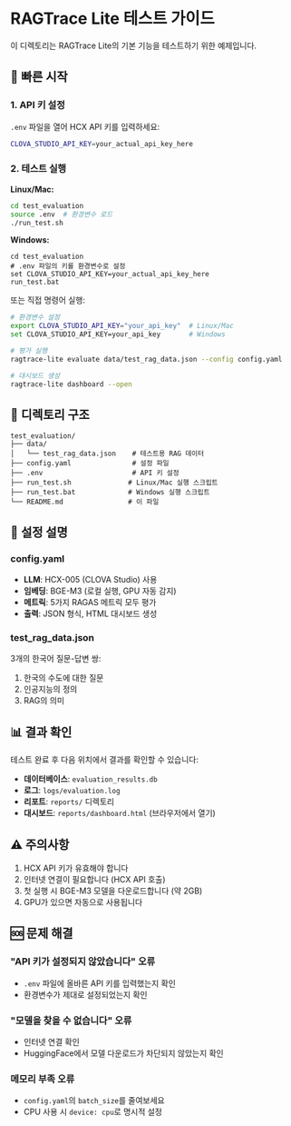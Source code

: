 # RAGTrace Lite 테스트 가이드

이 디렉토리는 RAGTrace Lite의 기본 기능을 테스트하기 위한 예제입니다.

## 🚀 빠른 시작

### 1. API 키 설정
`.env` 파일을 열어 HCX API 키를 입력하세요:
```bash
CLOVA_STUDIO_API_KEY=your_actual_api_key_here
```

### 2. 테스트 실행

**Linux/Mac:**
```bash
cd test_evaluation
source .env  # 환경변수 로드
./run_test.sh
```

**Windows:**
```batch
cd test_evaluation
# .env 파일의 키를 환경변수로 설정
set CLOVA_STUDIO_API_KEY=your_actual_api_key_here
run_test.bat
```

또는 직접 명령어 실행:
```bash
# 환경변수 설정
export CLOVA_STUDIO_API_KEY="your_api_key"  # Linux/Mac
set CLOVA_STUDIO_API_KEY=your_api_key       # Windows

# 평가 실행
ragtrace-lite evaluate data/test_rag_data.json --config config.yaml

# 대시보드 생성
ragtrace-lite dashboard --open
```

## 📁 디렉토리 구조

```
test_evaluation/
├── data/
│   └── test_rag_data.json    # 테스트용 RAG 데이터
├── config.yaml               # 설정 파일
├── .env                      # API 키 설정
├── run_test.sh              # Linux/Mac 실행 스크립트
├── run_test.bat             # Windows 실행 스크립트
└── README.md                # 이 파일
```

## 🔧 설정 설명

### config.yaml
- **LLM**: HCX-005 (CLOVA Studio) 사용
- **임베딩**: BGE-M3 (로컬 실행, GPU 자동 감지)
- **메트릭**: 5가지 RAGAS 메트릭 모두 평가
- **출력**: JSON 형식, HTML 대시보드 생성

### test_rag_data.json
3개의 한국어 질문-답변 쌍:
1. 한국의 수도에 대한 질문
2. 인공지능의 정의
3. RAG의 의미

## 📊 결과 확인

테스트 완료 후 다음 위치에서 결과를 확인할 수 있습니다:

- **데이터베이스**: `evaluation_results.db`
- **로그**: `logs/evaluation.log`
- **리포트**: `reports/` 디렉토리
- **대시보드**: `reports/dashboard.html` (브라우저에서 열기)

## ⚠️ 주의사항

1. HCX API 키가 유효해야 합니다
2. 인터넷 연결이 필요합니다 (HCX API 호출)
3. 첫 실행 시 BGE-M3 모델을 다운로드합니다 (약 2GB)
4. GPU가 있으면 자동으로 사용됩니다

## 🆘 문제 해결

### "API 키가 설정되지 않았습니다" 오류
- `.env` 파일에 올바른 API 키를 입력했는지 확인
- 환경변수가 제대로 설정되었는지 확인

### "모델을 찾을 수 없습니다" 오류
- 인터넷 연결 확인
- HuggingFace에서 모델 다운로드가 차단되지 않았는지 확인

### 메모리 부족 오류
- `config.yaml`의 `batch_size`를 줄여보세요
- CPU 사용 시 `device: cpu`로 명시적 설정